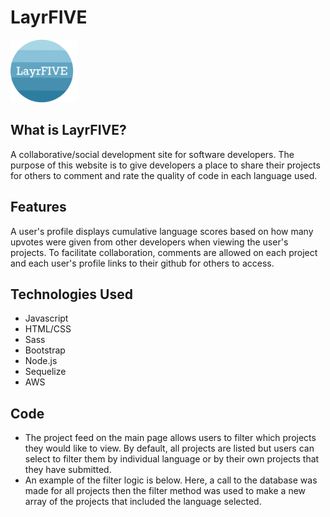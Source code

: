# LayrFIVE

<img src="public/images/layrFIVEcircle2.png" alt="" style="height: 100px;">

## What is LayrFIVE?
A collaborative/social development site for software developers. The purpose of this website is to give developers a place to share their projects for others to comment and rate the quality of code in each language used. 

## Features 
A user's profile displays cumulative language scores based on how many upvotes were given from other developers when viewing the user's projects. To facilitate collaboration, comments are allowed on each project and each user's profile links to their github for others to access. 

## Technologies Used 
* Javascript
* HTML/CSS
* Sass
* Bootstrap
* Node.js
* Sequelize
* AWS 

## Code
* The project feed on the main page allows users to filter which projects they would like to view. By default, all projects are listed but users can select to filter them by individual language or by their own projects that they have submitted.
* An example of the filter logic is below. Here, a call to the database was made for all projects then the filter method was used to make a new array of the projects that included the language selected.

